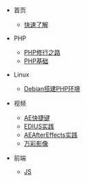 * 首页
  * [快速了解](/)

* PHP
  * [PHP修行之路](PHP/README)
  * [PHP基础](PHP/01PHP基础)

* Linux
  * [Debian搭建PHP环境](Linux/在Debian下安装ApacheMySQLPHP)

* 视频
  * [AE快捷键](Video/AE快捷键)
  * [EDIUS实践](Video/EDIUS实践)
  * [AEAfterEffects实践](Video/AEAfterEffects实践)
  * [万彩影像](Video/万彩影像大师送特别版会员)

* 前端
  * [JS](Qianduan/JS前端)

